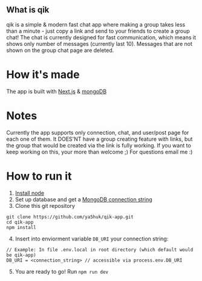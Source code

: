 ## What is qik

qik is a simple & modern fast chat app where making a group takes less than a minute - just copy a link and send to your friends to create a group chat!
The chat is currently designed for fast communication, which means it shows only number of messages (currently last 10). Messages that are not shown on the group chat page are deleted.

# How it's made

The app is built with [Next.js](https://nextjs.org) & [mongoDB](https://www.mongodb.com/)

# Notes

Currently the app supports only connection, chat, and user/post page for each one of them.
It DOES'NT have a group creating feature with links, but the group that would be created via the link is fully working.
If you want to keep working on this, your more than welcome ;)
For questions email me :)

# How to run it

1. [Install node](https://nodejs.org/en/)
2. Set up database and get a [MongoDB connection string](https://docs.mongodb.com/manual/reference/connection-string/)
3. Clone this git repository
```
git clone https://github.com/ya5huk/qik-app.git
cd qik-app
npm install
```
4. Insert into enviorment variable `DB_URI` your connection string:
```
// Example: In file .env.local in root directory (which default would be qik-app)
DB_URI = <connection_string> // accessible via process.env.DB_URI
```
5. You are ready to go! Run `npm run dev`
